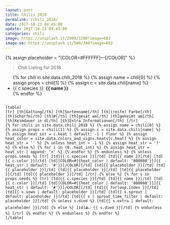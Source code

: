 ```yaml
---
layout: post
title: Chilis 2018
permalink: /chili_2018/
date: 2017-10-23 04:45:00
update: 2017-10-23 04:45:00
categories: chili
image: https://unsplash.it/2000/1200?image=602
image-sm: https://unsplash.it/500/300?image=602
---
```


{% assign placeholder = "[COLOR=#FFFFFF]—[/COLOR]" %}

> Chili Listing für 2018

<ul class="alpha-list-style">
{% for chili in site.data.chili_2018 %}
{% assign name = chili[0] %}
{% assign props = chili[1] %}
{% assign c = site.data.chili[name] %}
  <li>
    {{ c.species }}: <b>{{ name }}</b>
    <!--
       -{% for s in props.seeds %}
       -  {{ s.sown }}
       -{% endfor %}
       -->
  </li>
{% endfor %}
</ul>

<code>
[table]
[tr] [th]Gattung[/th] [th]Sortenname[/th] [th](reife) Farbe[/th] [th]Schärfe[/th] [th]#[/th] [th]gesät am[/th] [th]gekeimt am[/th] [th]Keimdauer in d[/th] [th]Extra Informationen[/th] [/tr]
{% for chili in site.data.chili_2018 %} {% assign name = chili[0] %} {% assign props = chili[1] %} {% assign c = site.data.chili[name] %} {% assign heat_int = c.heat | default: -1 | floor %} {% assign heat_color = site.data.colors_and_signs.heats[c.heat] %} {% assign heat_str = '' %} {% unless heat_int > -1 %} {% assign heat_str = '?' %} {% else %} {% for i in (0..heat_int) %} {% assign heat_str = heat_str | append: '×' %} {% endfor %} {% endunless %} {% unless props.seeds %} [tr] [td]{{ c.species }}[/td] [td]{{ name }}[/td] [td]{{ c.color }}[/td] [td][COLOR=#{{heat_color | default: '808080'}}]{{ heat_str | default: '#'}}[/COLOR][/td] [td]{{ placeholder }}[/td] [td]{{ placeholder }}[/td] [td]{{ placeholder }}[/td] [td]{{ placeholder }}[/td] [td]{{ placeholder }}[/td] [/tr] {% else %} {% for s in props.seeds %} [tr] [td]{{ c.species }}[/td] [td]{{ name }}[/td] [td]{{ c.color }}[/td] [td][COLOR=#{{heat_color | default: '808080'}}]{{ heat_str | default: '#'}}[/COLOR][/td] [td]{{ forloop.index }}[/td] [td]{{ s.sown | default: placeholder }}[/td] [td]{{ s.sprout | default: placeholder }}[/td] [td]{{ s | sprout_time_filter | default: placeholder }}[/td] {% unless s.died %} [td]{{ s.extra | default: placeholder }}[/td] {% else %} [td]&#9962;: {{ s.died }}[/td] {% endunless %} [/tr] {% endfor %} {% endunless %} {% endfor %}
[/table]
</code>
